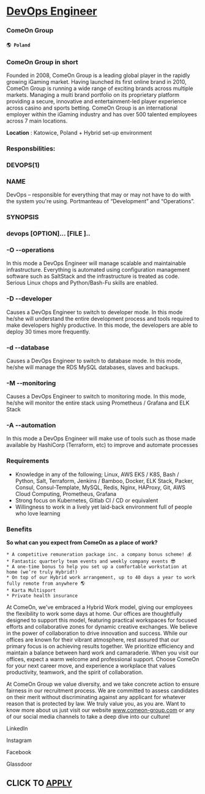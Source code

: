 # [DevOps Engineer](https://www.remotewlb.com/apply/devops-engineer-61645)  
### ComeOn Group  
#### `🌎 Poland`  

###  ComeOn Group in short

Founded in 2008, ComeOn Group is a leading global player in the rapidly growing iGaming market. Having launched its first online brand in 2010, ComeOn Group is running a wide range of exciting brands across multiple markets. Managing a multi brand portfolio on its proprietary platform providing a secure, innovative and entertainment-led player experience across casino and sports betting. ComeOn Group is an international employer within the iGaming industry and has over 500 talented employees across 7 main locations.

 **Location** : Katowice, Poland + Hybrid set-up environment

### Responsbilities:

### DEVOPS(1)

### NAME

DevOps – responsible for everything that may or may not have to do with the system you're using. Portmanteau of “Development” and “Operations”.

### SYNOPSIS

### devops [OPTION]... [FILE ]..

### -O --operations

In this mode a DevOps Engineer will manage scalable and maintainable infrastructure. Everything is automated using configuration management software such as SaltStack and the infrastructure is treated as code. Serious Linux chops and Python/Bash-Fu skills are enabled.

### -D --developer

Causes a DevOps Engineer to switch to developer mode. In this mode he/she will understand the entire development process and tools required to make developers highly productive. In this mode, the developers are able to deploy 30 times more frequently.

### -d --database

Causes a DevOps Engineer to switch to database mode. In this mode, he/she will manage the RDS MySQL databases, slaves and backups.

### -M --monitoring

Causes a DevOps Engineer to switch to monitoring mode. In this mode, he/she will monitor the entire stack using Prometheus / Grafana and ELK Stack

### -A --automation

In this mode a DevOps Engineer will make use of tools such as those made available by HashiCorp (Terraform, etc) to improve and automate processes

### Requirements

  * Knowledge in any of the following; Linux, AWS EKS / K8S, Bash / Python, Salt, Terraform, Jenkins / Bamboo, Docker, ELK Stack, Packer, Consul, Consul-Template, MySQL, Redis, Nginx, HAProxy, Git, AWS Cloud Computing, Prometheus, Grafana
  * Strong focus on Kubernetes, Gitlab CI / CD or equivalent
  * Willingness to work in a lively yet laid-back environment full of people who love learning

### Benefits

 **So what can you expect from ComeOn as a place of work?**

    * A competitive remuneration package inc. a company bonus scheme! 💰
    * Fantastic quarterly team events and weekly company events 😎
    * A one-time bonus to help you set up a comfortable workstation at home (we’re truly Hybrid!)
    * On top of our Hybrid work arrangement, up to 40 days a year to work fully remote from anywhere 🌎 
    * Karta Multisport
    * Private health insurance

At ComeOn, we've embraced a Hybrid Work model, giving our employees the flexibility to work some days at home. Our offices are thoughtfully designed to support this model, featuring practical workspaces for focused efforts and collaborative zones for dynamic creative exchanges. We believe in the power of collaboration to drive innovation and success. While our offices are known for their vibrant atmosphere, rest assured that our primary focus is on achieving results together. We prioritize efficiency and maintain a balance between hard work and camaraderie. When you visit our offices, expect a warm welcome and professional support. Choose ComeOn for your next career move, and experience a workplace that values productivity, teamwork, and the spirit of collaboration.

At ComeOn Group we value diversity, and we take concrete action to ensure fairness in our recruitment process. We are committed to assess candidates on their merit without discriminating against any applicant for whatever reason that is protected by law. We truly value you, as you are. Want to know more about us just visit our website www.comeon-group.com or any of our social media channels to take a deep dive into our culture!

LinkedIn

Instagram

Facebook

Glassdoor

  
## CLICK TO [APPLY](https://www.remotewlb.com/apply/devops-engineer-61645)

